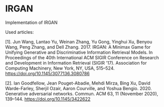 # IRGAN
Implementation of IRGAN

Used articles:

[1]. Jun Wang, Lantao Yu, Weinan Zhang, Yu Gong, Yinghui Xu, Benyou Wang, Peng Zhang, and Dell Zhang. 2017. IRGAN: A Minimax Game for Unifying Generative and Discriminative Information Retrieval Models. In Proceedings of the 40th International ACM SIGIR Conference on Research and Development in Information Retrieval (SIGIR '17). Association for Computing Machinery, New York, NY, USA, 515–524. https://doi.org/10.1145/3077136.3080786

[2]. Ian Goodfellow, Jean Pouget-Abadie, Mehdi Mirza, Bing Xu, David Warde-Farley, Sherjil Ozair, Aaron Courville, and Yoshua Bengio. 2020. Generative adversarial networks. Commun. ACM 63, 11 (November 2020), 139–144. https://doi.org/10.1145/3422622
